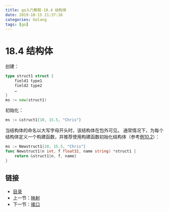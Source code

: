 ```yaml
---
title: go入门教程-18.4 结构体   
date: 2019-10-15 21:37:16   
categories: Golang   
tags: [go]   
---
```

# 18.4 结构体

创建：

```go
type struct1 struct {
    field1 type1
    field2 type2
    …
}
ms := new(struct1)
```

初始化：

```go
ms := &struct1{10, 15.5, "Chris"}
```

当结构体的命名以大写字母开头时，该结构体在包外可见。
通常情况下，为每个结构体定义一个构建函数，并推荐使用构建函数初始化结构体（参考[例10.2](examples/chapter_10/person.go)）：

```go    
ms := Newstruct1{10, 15.5, "Chris"}
func Newstruct1(n int, f float32, name string) *struct1 {
    return &struct1{n, f, name} 
}
```

## 链接

- [目录](go入门教程-目录.md)
- 上一节：[映射](18.3.md)
- 下一节：[接口](18.5.md)